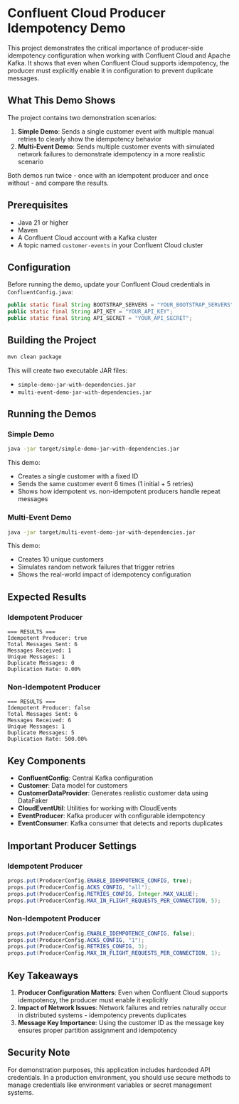 # Confluent Cloud Producer Idempotency Demo

This project demonstrates the critical importance of producer-side idempotency configuration when working with Confluent Cloud and Apache Kafka. It shows that even when Confluent Cloud supports idempotency, the producer must explicitly enable it in configuration to prevent duplicate messages.

## What This Demo Shows

The project contains two demonstration scenarios:

1. **Simple Demo**: Sends a single customer event with multiple manual retries to clearly show the idempotency behavior
2. **Multi-Event Demo**: Sends multiple customer events with simulated network failures to demonstrate idempotency in a more realistic scenario

Both demos run twice - once with an idempotent producer and once without - and compare the results.

## Prerequisites

- Java 21 or higher
- Maven
- A Confluent Cloud account with a Kafka cluster
- A topic named `customer-events` in your Confluent Cloud cluster

## Configuration

Before running the demo, update your Confluent Cloud credentials in `ConfluentConfig.java`:

```java
public static final String BOOTSTRAP_SERVERS = "YOUR_BOOTSTRAP_SERVERS";
public static final String API_KEY = "YOUR_API_KEY";
public static final String API_SECRET = "YOUR_API_SECRET";
```

## Building the Project

```bash
mvn clean package
```

This will create two executable JAR files:
- `simple-demo-jar-with-dependencies.jar`
- `multi-event-demo-jar-with-dependencies.jar`

## Running the Demos

### Simple Demo

```bash
java -jar target/simple-demo-jar-with-dependencies.jar
```

This demo:
- Creates a single customer with a fixed ID
- Sends the same customer event 6 times (1 initial + 5 retries)
- Shows how idempotent vs. non-idempotent producers handle repeat messages

### Multi-Event Demo

```bash
java -jar target/multi-event-demo-jar-with-dependencies.jar
```

This demo:
- Creates 10 unique customers
- Simulates random network failures that trigger retries
- Shows the real-world impact of idempotency configuration

## Expected Results

### Idempotent Producer
```
=== RESULTS ===
Idempotent Producer: true
Total Messages Sent: 6
Messages Received: 1
Unique Messages: 1
Duplicate Messages: 0
Duplication Rate: 0.00%
```

### Non-Idempotent Producer
```
=== RESULTS ===
Idempotent Producer: false
Total Messages Sent: 6
Messages Received: 6
Unique Messages: 1
Duplicate Messages: 5
Duplication Rate: 500.00%
```

## Key Components

- **ConfluentConfig**: Central Kafka configuration
- **Customer**: Data model for customers
- **CustomerDataProvider**: Generates realistic customer data using DataFaker
- **CloudEventUtil**: Utilities for working with CloudEvents
- **EventProducer**: Kafka producer with configurable idempotency
- **EventConsumer**: Kafka consumer that detects and reports duplicates

## Important Producer Settings

### Idempotent Producer
```java
props.put(ProducerConfig.ENABLE_IDEMPOTENCE_CONFIG, true);
props.put(ProducerConfig.ACKS_CONFIG, "all");
props.put(ProducerConfig.RETRIES_CONFIG, Integer.MAX_VALUE);
props.put(ProducerConfig.MAX_IN_FLIGHT_REQUESTS_PER_CONNECTION, 5);
```

### Non-Idempotent Producer
```java
props.put(ProducerConfig.ENABLE_IDEMPOTENCE_CONFIG, false);
props.put(ProducerConfig.ACKS_CONFIG, "1");
props.put(ProducerConfig.RETRIES_CONFIG, 3);
props.put(ProducerConfig.MAX_IN_FLIGHT_REQUESTS_PER_CONNECTION, 1);
```

## Key Takeaways

1. **Producer Configuration Matters**: Even when Confluent Cloud supports idempotency, the producer must enable it explicitly
2. **Impact of Network Issues**: Network failures and retries naturally occur in distributed systems - idempotency prevents duplicates
3. **Message Key Importance**: Using the customer ID as the message key ensures proper partition assignment and idempotency

## Security Note

For demonstration purposes, this application includes hardcoded API credentials. In a production environment, you should use secure methods to manage credentials like environment variables or secret management systems.
